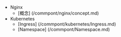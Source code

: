 * Nginx      
    * [概念] (/commpont/nginx/concept.md)
* Kubernetes      
    * [Ingress] (/commpont/kubernetes/Ingress.md)
    * [Namespace] (/commpont/Namespace.md)